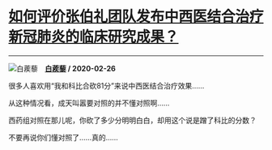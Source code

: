 # [如何评价张伯礼团队发布中西医结合治疗新冠肺炎的临床研究成果？](https://www.zhihu.com/answer/1038854199)

-----------------------------------------------------------------------------

![白蒺藜](https://pic4.zhimg.com/e670adae2e722092f4fe8916d863a1a4.jpg?source=1940ef5c "白蒺藜")&emsp;**[白蒺藜](https://www.zhihu.com/people/bai-ji-li) / 2020-02-26**

很多人喜欢用“我和科比合砍81分”来说中西医结合治疗效果……

从这种情况看，成天叫嚣要对照的并不懂对照啊……

西药组对照在那儿呢，你砍了多少分明明白白，却用这个说是蹭了科比的分数？

不要再说你们懂对照了……真的……



